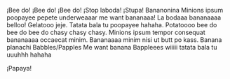 ¡Bee do! ¡Bee do! ¡Bee do!
¡Stop laboda!
¡Stupa!
Bananonina
Minions ipsum poopayee pepete underweaaar me want bananaaa! La bodaaa bananaaaa belloo! Gelatooo jeje.
Tatata bala tu poopayee hahaha. Potatoooo bee do bee do bee do chasy chasy chasy.
Minions ipsum tempor consequat bananaaaa occaecat minim. Bananaaaa minim nisi ut butt po kass.
Banana planachi
Babbles/Papples
Me want banana
Bappleees
wiiiii
tatata bala
tu uuuhhh hahaha

¡Papaya!
